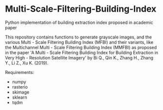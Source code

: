 # Multi-Scale-Filtering-Building-Index
Python implementation of building extraction index proposed in academic paper

This repository contains functions to generate grayscale images, and the various Multi - Scale Filtering Building Index (MFBI) and
their variants, like the Multichannel Multi - Scale Filtering Building Index (MMFBI) as proposed in the paper 
'A Multi - Scale Filtering Building Index for Building Extraction in Very High - Resolution Satellite Imagery' by
Bi Q., Qin K., Zhang H., Zhang Y., Li Z., Xu K. (2019).

Requirements:
- numpy
- rasterio
- skimage
- sklearn
- tqdm
